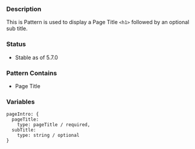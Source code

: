 ### Description
This is Pattern is used to display a Page Title `<h1>` followed by an optional sub title.

### Status
* Stable as of 5.7.0

### Pattern Contains
* Page Title

### Variables
~~~
pageIntro: {
  pageTitle: 
    type: pageTitle / required,
  subTitle: 
    type: string / optional
}
~~~
